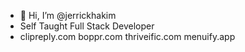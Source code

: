 - 👋 Hi, I’m @jerrickhakim
- Self Taught Full Stack Developer
- clipreply.com boppr.com thriveific.com menuify.app
